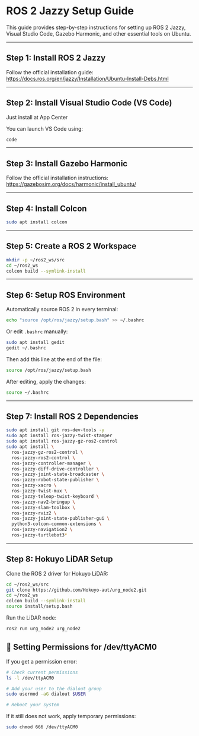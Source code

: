 # ROS 2 Jazzy Setup Guide

This guide provides step-by-step instructions for setting up ROS 2 Jazzy, Visual Studio Code, Gazebo Harmonic, and other essential tools on Ubuntu.

---

## Step 1: Install ROS 2 Jazzy

Follow the official installation guide:  
https://docs.ros.org/en/jazzy/Installation/Ubuntu-Install-Debs.html

---

## Step 2: Install Visual Studio Code (VS Code)

Just install at App Center 

You can launch VS Code using:

```bash
code
```

---

## Step 3: Install Gazebo Harmonic

Follow the official installation instructions:  
https://gazebosim.org/docs/harmonic/install_ubuntu/

---

## Step 4: Install Colcon

```bash
sudo apt install colcon
```

---

## Step 5: Create a ROS 2 Workspace

```bash
mkdir -p ~/ros2_ws/src
cd ~/ros2_ws
colcon build --symlink-install
```

---

## Step 6: Setup ROS Environment

Automatically source ROS 2 in every terminal:

```bash
echo "source /opt/ros/jazzy/setup.bash" >> ~/.bashrc
```

Or edit `.bashrc` manually:

```bash
sudo apt install gedit
gedit ~/.bashrc
```

Then add this line at the end of the file:

```bash
source /opt/ros/jazzy/setup.bash
```

After editing, apply the changes:

```bash
source ~/.bashrc
```

---

## Step 7: Install ROS 2 Dependencies

```bash
sudo apt install git ros-dev-tools -y
sudo apt install ros-jazzy-twist-stamper
sudo apt install ros-jazzy-gz-ros2-control
sudo apt install \
  ros-jazzy-gz-ros2-control \
  ros-jazzy-ros2-control \
  ros-jazzy-controller-manager \
  ros-jazzy-diff-drive-controller \
  ros-jazzy-joint-state-broadcaster \
  ros-jazzy-robot-state-publisher \
  ros-jazzy-xacro \
  ros-jazzy-twist-mux \
  ros-jazzy-teleop-twist-keyboard \
  ros-jazzy-nav2-bringup \
  ros-jazzy-slam-toolbox \
  ros-jazzy-rviz2 \
  ros-jazzy-joint-state-publisher-gui \
  python3-colcon-common-extensions \
  ros-jazzy-navigation2 \
  ros-jazzy-turtlebot3*

```

---

## Step 8: Hokuyo LiDAR Setup

Clone the ROS 2 driver for Hokuyo LiDAR:

```bash
cd ~/ros2_ws/src
git clone https://github.com/Hokuyo-aut/urg_node2.git
cd ~/ros2_ws
colcon build --symlink-install
source install/setup.bash
```

Run the LiDAR node:

```bash
ros2 run urg_node2 urg_node2
```


## 🔧 Setting Permissions for /dev/ttyACM0

If you get a permission error:

```bash
# Check current permissions
ls -l /dev/ttyACM0

# Add your user to the dialout group
sudo usermod -aG dialout $USER

# Reboot your system
```

If it still does not work, apply temporary permissions:

```bash
sudo chmod 666 /dev/ttyACM0

```

